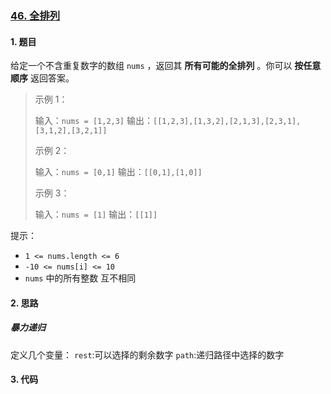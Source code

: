 ### [46. 全排列](https://leetcode-cn.com/problems/permutations/) 

#### 1. 题目

给定一个不含重复数字的数组 `nums` ，返回其 **所有可能的全排列** 。你可以 **按任意顺序** 返回答案。

> 示例 1：
>
> 输入：`nums = [1,2,3]`
> 输出：`[[1,2,3],[1,3,2],[2,1,3],[2,3,1],[3,1,2],[3,2,1]]`
>
> 示例 2：
>
> 输入：`nums = [0,1]`
> 输出：`[[0,1],[1,0]]`
>
> 示例 3：
>
> 输入：`nums = [1]`
> 输出：`[[1]]`


提示：

- `1 <= nums.length <= 6`
- `-10 <= nums[i] <= 10`
- `nums` 中的所有整数 互不相同

#### 2. 思路
##### 暴力递归

定义几个变量：
`rest`:可以选择的剩余数字
`path`:递归路径中选择的数字


#### 3. 代码

```python

```

